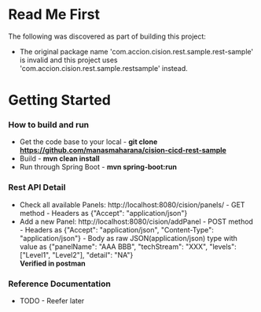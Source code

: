 # Read Me First
The following was discovered as part of building this project:

* The original package name 'com.accion.cision.rest.sample.rest-sample' is invalid and this project uses 'com.accion.cision.rest.sample.restsample' instead.

# Getting Started

### How to build and run  
* Get the code base to your local - __git clone https://github.com/manasmaharana/cision-cicd-rest-sample__
* Build - __mvn clean install__
* Run through Spring Boot - __mvn spring-boot:run__

### Rest API Detail
* Check all available Panels: http://localhost:8080/cision/panels/ - GET method - Headers as {"Accept": "application/json"}
* Add a new Panel: http://localhost:8080/cision/addPanel - POST method - Headers as {"Accept": "application/json", "Content-Type": "application/json"} - Body as raw JSON(application/json) type with value as {"panelName": "AAA BBB", "techStream": "XXX", "levels": ["Level1", "Level2"], "detail": "NA"}  
__Verified in postman__

### Reference Documentation
* TODO - Reefer later